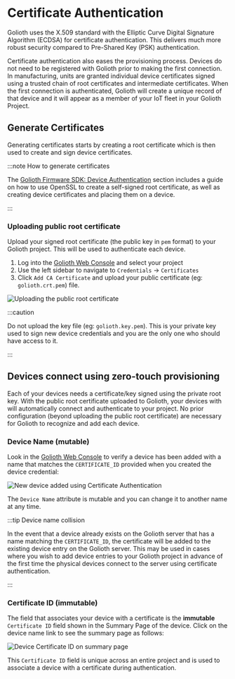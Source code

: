 # Certificate Authentication

Golioth uses the X.509 standard with the Elliptic Curve Digital Signature
Algorithm (ECDSA) for certificate authentication. This delivers much more
robust security compared to Pre-Shared Key (PSK) authentication.

Certificate authentication also eases the provisioning process. Devices do not
need to be registered with Golioth prior to making the first connection. In
manufacturing, units are granted individual device certificates signed using a
trusted chain of root certificates and intermediate certificates. When the first
connection is authenticated, Golioth will create a unique record of that device
and it will appear as a member of your IoT fleet in your Golioth Project.

## Generate Certificates

Generating certificates starts by creating a root certificate which is then used
to create and sign device certificates.

:::note How to generate certificates

The [Golioth Firmware SDK: Device
Authentication](/firmware/golioth-firmware-sdk/authentication/certificate-auth)
section includes a guide on how to use OpenSSL to create a self-signed root
certificate, as well as creating device certificates and placing them on a
device.

:::

### Uploading public root certificate

Upload your signed root certificate (the public key in `pem` format) to your
Golioth project. This will be used to authenticate each device.

1. Log into the [Golioth Web Console](https://console.golioth.io) and select
   your project
2. Use the left sidebar to navigate to `Credentials` &rarr; `Certificates`
3. Click `Add CA Certificate` and upload your public certificate (eg:
   `golioth.crt.pem`) file.

![Uploading the public root
certificate](./assets/cert-auth-upload-public-key.jpg)

:::caution

Do not upload the key file (eg: `golioth.key.pem`). This is your private key
used to sign new device credentials and you are the only one who should have
access to it.

:::

## Devices connect using zero-touch provisioning

Each of your devices needs a certificate/key signed using the private root key.
With the public root certificate uploaded to Golioth, your devices with will
automatically connect and authenticate to your project. No prior configuration
(beyond uploading the public root certificate) are necessary for Golioth to
recognize and add each device.

### Device Name (mutable)

Look in the [Golioth Web Console](https://console.golioth.io) to verify a device
has been added with a name that matches the `CERTIFICATE_ID` provided when you
created the device credential:

![New device added using Certificate
Authentication](./assets/cert-auth-new-device-added.jpg)

The `Device Name` attribute is mutable and you can change it to another name at
any time.

:::tip Device name collision

In the event that a device already exists on the Golioth server that has a name
matching the `CERTIFICATE_ID`, the certificate will be added to the existing
device entry on the Golioth server. This may be used in cases where you wish to
add device entries to your Golioth project in advance of the first time the
physical devices connect to the server using certificate authentication.

:::

### Certificate ID (immutable)

The field that associates your device with a certificate is the **immutable**
`Certificate ID` field shown in the Summary Page of the device. Click on the
device name link to see the summary page as follows:

![Device Certificate ID on summary
page](./assets/device-summary-certificate-id.jpg)

This `Certificate ID` field is unique across an entire project and is used to
associate a device with a certificate during authentication.
